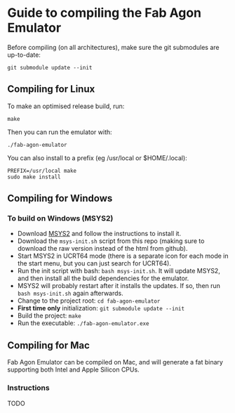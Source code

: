 # Guide to compiling the Fab Agon Emulator

Before compiling (on all architectures), make sure the git submodules are up-to-date:

```
git submodule update --init
```

## Compiling for Linux

To make an optimised release build, run:

```
make
```

Then you can run the emulator with:

```
./fab-agon-emulator
```

You can also install to a prefix (eg /usr/local or $HOME/.local):

```
PREFIX=/usr/local make
sudo make install
```

## Compiling for Windows

### To build on Windows (MSYS2)

* Download [MSYS2](https://www.msys2.org/) and follow the instructions to install it.
* Download the `msys-init.sh` script from this repo (making sure to download the raw version instead of the html from github).
* Start MSYS2 in UCRT64 mode (there is a separate icon for each mode in the start menu, but you can just search for UCRT64).
* Run the init script with bash: `bash msys-init.sh`. It will update MSYS2, and then install all the build dependencies for the emulator.
* MSYS2 will probably restart after it installs the updates. If so, then run `bash msys-init.sh` again afterwards.
* Change to the project root: `cd fab-agon-emulator`
* **First time only** initialization: `git submodule update --init`
* Build the project: `make`
* Run the executable: `./fab-agon-emulator.exe`

## Compiling for Mac

Fab Agon Emulator can be compiled on Mac, and will generate a fat binary supporting
both Intel and Apple Silicon CPUs.

### Instructions

TODO
